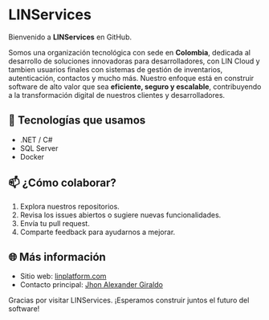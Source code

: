 # LINServices

Bienvenido a **LINServices** en GitHub.

Somos una organización tecnológica con sede en **Colombia**, dedicada al desarrollo de soluciones innovadoras para desarrolladores, con LIN Cloud y tambien usuarios finales con sistemas de gestión de inventarios, autenticación, contactos y mucho más. Nuestro enfoque está en construir software de alto valor que sea **eficiente, seguro y escalable**, contribuyendo a la transformación digital de nuestros clientes y desarrolladores.

## 🔧 Tecnologías que usamos

- .NET / C#
- SQL Server
- Docker

## 📫 ¿Cómo colaborar?

1. Explora nuestros repositorios.
2. Revisa los issues abiertos o sugiere nuevas funcionalidades.
3. Envía tu pull request.
4. Comparte feedback para ayudarnos a mejorar.

## 🌐 Más información

- Sitio web: [linplatform.com](https://www.linplatform.com/)
- Contacto principal: [Jhon Alexander Giraldo](https://www.linkedin.com/in/jhon-alexander-giraldo-3791521b5)

Gracias por visitar LINServices. ¡Esperamos construir juntos el futuro del software!
